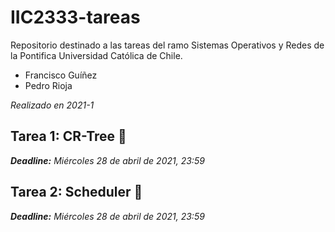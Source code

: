 # IIC2333-tareas

Repositorio destinado a las tareas del ramo Sistemas Operativos y Redes de la Pontifica Universidad Católica de Chile. 

- Francisco Guíñez
- Pedro Rioja

_Realizado en 2021-1_

## Tarea 1: CR-Tree :construction:

_**Deadline:** Miércoles 28 de abril de 2021, 23:59_




## Tarea 2: Scheduler :construction:

_**Deadline:** Miércoles 28 de abril de 2021, 23:59_